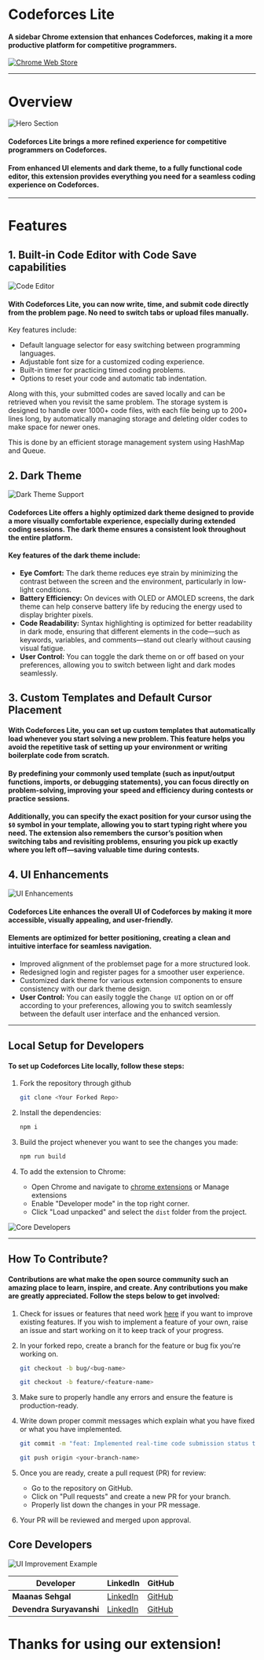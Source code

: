 # Codeforces Lite

#### A sidebar Chrome extension that enhances Codeforces, making it a more productive platform for competitive programmers.

[![Chrome Web Store](https://i.imgur.com/iswHnpJ.png)](https://chromewebstore.google.com/detail/codeforces-lite/hgcgfmgjkfjmhoebifgmbfipinkkjgco)

---

# Overview

![Hero Section](/public/assets/images/preview1.png)

#### **Codeforces Lite** brings a more refined experience for competitive programmers on Codeforces.
#### From enhanced UI elements and dark theme, to a fully functional code editor, this extension provides everything you need for a seamless coding experience on Codeforces.

---

# Features

## 1. Built-in Code Editor with Code Save capabilities

![Code Editor](/public/assets/images/preview2.png)

#### With Codeforces Lite, you can now write, time, and submit code directly from the problem page. No need to switch tabs or upload files manually.

Key features include:
- Default language selector for easy switching between programming languages.
- Adjustable font size for a customized coding experience.
- Built-in timer for practicing timed coding problems.
- Options to reset your code and automatic tab indentation.

 Along with this, your submitted codes are saved locally and can be retrieved when you revisit the same problem. The storage system is designed to handle over 1000+ code files, with each file being up to 200+ lines long, by automatically managing storage and deleting older codes to make space for newer ones.

 This is done by an efficient storage management system using HashMap and Queue.

## 2. Dark Theme

![Dark Theme Support](/public/assets/images/preview3.png)

#### Codeforces Lite offers a highly optimized dark theme designed to provide a more visually comfortable experience, especially during extended coding sessions. The dark theme ensures a consistent look throughout the entire platform.

#### Key features of the dark theme include:

- **Eye Comfort:** The dark theme reduces eye strain by minimizing the contrast between the screen and the environment, particularly in low-light conditions.
- **Battery Efficiency:** On devices with OLED or AMOLED screens, the dark theme can help conserve battery life by reducing the energy used to display brighter pixels.
- **Code Readability:** Syntax highlighting is optimized for better readability in dark mode, ensuring that different elements in the code—such as keywords, variables, and comments—stand out clearly without causing visual fatigue.
- **User Control:** You can toggle the dark theme on or off based on your preferences, allowing you to switch between light and dark modes seamlessly.


## 3. Custom Templates and Default Cursor Placement

#### With Codeforces Lite, you can set up custom templates that automatically load whenever you start solving a new problem. This feature helps you avoid the repetitive task of setting up your environment or writing boilerplate code from scratch.

#### By predefining your commonly used template (such as input/output functions, imports, or debugging statements), you can focus directly on problem-solving, improving your speed and efficiency during contests or practice sessions.

#### Additionally, you can specify the exact position for your cursor using the `$0` symbol in your template, allowing you to start typing right where you need. The extension also remembers the cursor’s position when switching tabs and revisiting problems, ensuring you pick up exactly where you left off—saving valuable time during contests.

## 4. UI Enhancements

![UI Enhancements](/public/assets/images/preview4.png)

#### Codeforces Lite enhances the overall UI of Codeforces by making it more accessible, visually appealing, and user-friendly.

#### Elements are optimized for better positioning, creating a clean and intuitive interface for seamless navigation.

- Improved alignment of the problemset page for a more structured look.
- Redesigned login and register pages for a smoother user experience.
- Customized dark theme for various extension components to ensure consistency with our dark theme design.
- **User Control:** You can easily toggle the `Change UI` option on or off according to your preferences, allowing you to switch seamlessly between the default user interface and the enhanced version.

---

## Local Setup for Developers

#### To set up Codeforces Lite locally, follow these steps:

1. Fork the repository through github

    ```bash
    git clone <Your Forked Repo>
    ```

2. Install the dependencies:

    ```bash
    npm i
    ```

3. Build the project whenever you want to see the changes you made:

    ```bash
    npm run build
    ```

4. To add the extension to Chrome:

    - Open Chrome and navigate to [chrome extensions](chrome://extensions/) or Manage extensions
    - Enable "Developer mode" in the top right corner.
    - Click "Load unpacked" and select the `dist` folder from the project.

![Core Developers](/public/assets/images/extensionguide.png)

---

## How To Contribute?

#### Contributions are what make the open source community such an amazing place to learn, inspire, and create. Any contributions you make are **greatly appreciated**. Follow the steps below to get involved:

1. Check for issues or features that need work [here](https://github.com/MaanasSehgal/Codeforces-Lite/issues) if you want to improve existing features. If you wish to implement a feature of your own, raise an issue and start working on it to keep track of your progress.

2. In your forked repo, create a branch for the feature or bug fix you're working on.
    ```bash
    git checkout -b bug/<bug-name>
    ```
    ```bash
    git checkout -b feature/<feature-name>
    ```
3. Make sure to properly handle any errors and ensure the feature is production-ready.
4. Write down proper commit messages which explain what you have fixed or what you have implemented.

    ```bash
    git commit -m "feat: Implemented real-time code submission status to display submission updates without page redirects, improving user experience"

    git push origin <your-branch-name>
    ```

5. Once you are ready, create a pull request (PR) for review:
    - Go to the repository on GitHub.
    - Click on "Pull requests" and create a new PR for your branch.
    - Properly list down the changes in your PR message.
6. Your PR will be reviewed and merged upon approval.

## Core Developers

![UI Improvement Example](/public/assets/images/preview5.png)


| Developer                | LinkedIn                                                     | GitHub                                           |
| ------------------------ | ------------------------------------------------------------ | ------------------------------------------------ |
| **Maanas Sehgal**        | [LinkedIn](https://www.linkedin.com/in/maanassehgal/)        | [GitHub](https://github.com/MaanasSehgal)        |
| **Devendra Suryavanshi** | [LinkedIn](https://www.linkedin.com/in/devendrasuryavanshi/) | [GitHub](https://github.com/devendrasuryavanshi) |

# Thanks for using our extension!